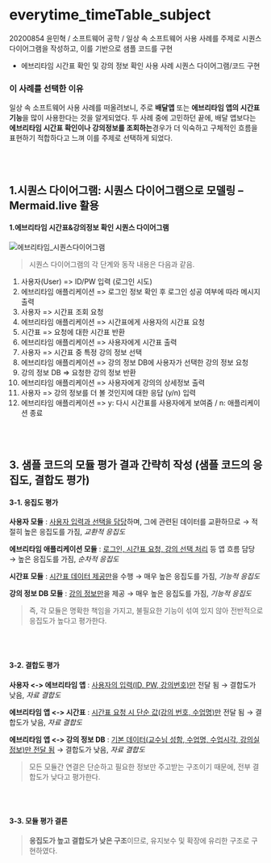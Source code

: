 # everytime_timeTable_subject
20200854 윤민혁 / 소프트웨어 공학 / 일상 속 소프트웨어 사용 사례를 주제로 시퀀스 다이어그램을 작성하고, 이를 기반으로 샘플 코드를 구현
- 에브리타임 시간표 확인 및 강의 정보 확인 사용 사례 시퀀스 다이어그램/코드 구현

### 이 사례를 선택한 이유
일상 속 소프트웨어 사용 사례를 떠올려보니, 주로 **배달앱** 또는 **에브리타임 앱의 시간표 기능**을 많이 사용한다는 것을 알게되었다. 
두 사례 중에 고민하던 끝에, 배달 앱보다는 **에브리타임 시간표 확인이나 강의정보를 조회하는**경우가 더 익숙하고 구체적인 흐름을 표현하기 적합하다고 느껴 이를 주제로 선택하게 되었다.


<br><br>

## 1.시퀀스 다이어그램: 시퀀스 다이어그램으로 모델링 – Mermaid.live 활용
#### 1.에브리타임 시간표&강의정보 확인 시퀀스 다이어그램
![에브리타임_시퀀스다이어그램](https://github.com/user-attachments/assets/4cea5b15-0dba-46a3-9d51-5eb9db0f2e93)

> 시퀀스 다이어그램의 각 단계와 동작 내용은 다음과 같음.
1.	사용자(User) =>	ID/PW 입력 (로그인 시도)
2.	에브리타임 애플리케이션 =>	로그인 정보 확인 후 로그인 성공 여부에 따라 메시지 출력
4.	사용자 =>	시간표 조회 요청
5.	에브리타임 애플리케이션 =>	시간표에게 사용자의 시간표 요청
6.	시간표 =>	요청에 대한 시간표 반환
7.	에브리타임 애플리케이션 =>	사용자에게 시간표 출력
8.	사용자 =>	시간표 중 특정 강의 정보 선택
9.	에브리타임 애플리케이션 =>	강의 정보 DB에 사용자가 선택한 강의 정보 요청
10.	강의 정보 DB =>	요청한 강의 정보 반환
11.	에브리타임 애플리케이션 =>	사용자에게 강의의 상세정보 출력
12.	사용자 =>	강의 정보를 더 볼 것인지에 대한 응답 (y/n) 입력
13.	에브리타임 애플리케이션 =>	y: 다시 시간표를 사용자에게 보여줌 / n: 애플리케이션 종료

<br><br>

## 3. 샘플 코드의 모듈 평가 결과 간략히 작성 (샘플 코드의 응집도, 결합도 평가)

#### 3-1. 응집도 평가
  
  
**사용자 모듈** : <u>사용자 입력과 선택을 담당</u>하며, 그에 관련된 데이터를 교환하므로 → 적절히 높은 응집도를 가짐, *교환적 응집도*
  
**에브리타임 애플리케이션 모듈** : <u>로그인, 시간표 요청, 강의 선택 처리</u> 등 앱 흐름 담당 → 높은 응집도를 가짐, *순차적 응집도*
  
**시간표 모듈** : <u>시간표 데이터 제공만</u>을 수행 → 매우 높은 응집도를 가짐, *기능적 응집도*
  
**강의 정보 DB 모듈** : <u>강의 정보만</u>을 제공 → 매우 높은 응집도를 가짐, *기능적 응집도*

  
> 즉, 각 모듈은 명확한 책임을 가지고, 불필요한 기능이 섞여 있지 않아 전반적으로 응집도가 높다고 평가한다.
  
<br><br>

#### 3-2. 결합도 평가

**사용자 <-> 에브리타임 앱** : <u>사용자의 입력(ID, PW, 강의번호)만</u> 전달 됨 → 결합도가 낮음, *자료 결합도*
  
**에브리타임 앱 <-> 시간표** : <u>시간표 요청 시 단순 값(강의 번호, 수업명)만</u> 전달 됨 → 결합도가 낮음, *자료 결합도*
  
**에브리타임 앱 <-> 강의 정보 DB** : <u>기본 데이터(교수님 성함, 수업명, 수업시각, 강의실정보)만 전달 됨</u> → 결합도가 낮음, *자료 결합도*
    
> 모든 모듈간 연결은 단순하고 필요한 정보만 주고받는 구조이기 때문에, 전부 결합도가 낮다고 평가한다.

<br><br>  
#### 3-3. 모듈 평가 결론
  
> **응집도가 높고 결합도가 낮은 구조**이므로, 유지보수 및 확장에 유리한 구조로 구현하였다.
